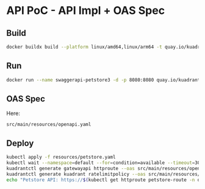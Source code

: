 # API PoC - API Impl + OAS Spec

## Build

```bash
docker buildx build --platform linux/amd64,linux/arm64 -t quay.io/kuadrant/petstore3:1.0.1 --push .
```


## Run
```bash
docker run --name swaggerapi-petstore3 -d -p 8080:8080 quay.io/kuadrant/petstore3:1.0.1
```


## OAS Spec

Here:

`src/main/resources/openapi.yaml`

## Deploy

```bash
kubectl apply -f resources/petstore.yaml
kubectl wait --namespace=default --for=condition=available --timeout=300s deployment/petstore
kuadrantctl generate gatewayapi httproute --oas src/main/resources/openapi.yaml | kubectl apply -f -
kuadrantctl generate kuadrant ratelimitpolicy --oas src/main/resources/openapi.yaml | kubectl apply -f -
echo "Petstore API: https://$(kubectl get httproute petstore-route -n default -o jsonpath='{.spec.hostnames[0]}')"
```
